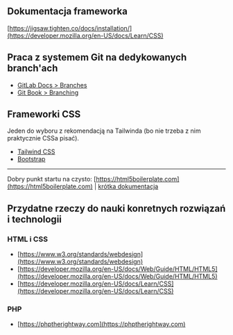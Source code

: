 ## Dokumentacja frameworka
[https://jigsaw.tighten.co/docs/installation/](https://developer.mozilla.org/en-US/docs/Learn/CSS)

## Praca z systemem Git na dedykowanych branch'ach
- [GitLab Docs > Branches](https://docs.gitlab.com/ce/user/project/repository/branches/)
- [Git Book > Branching](https://git-scm.com/book/en/v2/Git-Branching-Branches-in-a-Nutshell)

## Frameworki CSS
Jeden do wyboru z rekomendacją na Tailwinda (bo nie trzeba z nim praktycznie CSSa pisać).

- [Tailwind CSS](https://tailwindcss.com)
- [Bootstrap](https://getbootstrap.com)

---
Dobry punkt startu na czysto: [https://html5boilerplate.com](https://html5boilerplate.com) | [krótka dokumentacja](https://github.com/h5bp/html5-boilerplate/blob/v7.2.0/dist/doc/TOC.md)

## Przydatne rzeczy do nauki konretnych rozwiązań i technologii

### HTML i CSS
- [https://www.w3.org/standards/webdesign](https://www.w3.org/standards/webdesign)
- [https://developer.mozilla.org/en-US/docs/Web/Guide/HTML/HTML5](https://developer.mozilla.org/en-US/docs/Web/Guide/HTML/HTML5)
- [https://developer.mozilla.org/en-US/docs/Learn/CSS](https://developer.mozilla.org/en-US/docs/Learn/CSS)

### PHP
- [https://phptherightway.com](https://phptherightway.com)